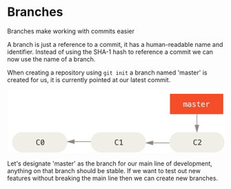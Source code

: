 # Branches

Branches make working with commits easier

A branch is just a reference to a commit, it has a human-readable name
and identifier. Instead of using the SHA-1 hash to reference a commit we can
now use the name of a branch.

When creating a repository using `git init` a branch named 'master' is created
for us, it is currently pointed at our latest commit.

![The current state of our repository](./img/basic-branch.png)

Let's designate 'master' as the branch for our main line of development,
anything on that branch should be stable. If we want to test out new features
without breaking the main line then we can create new branches.

